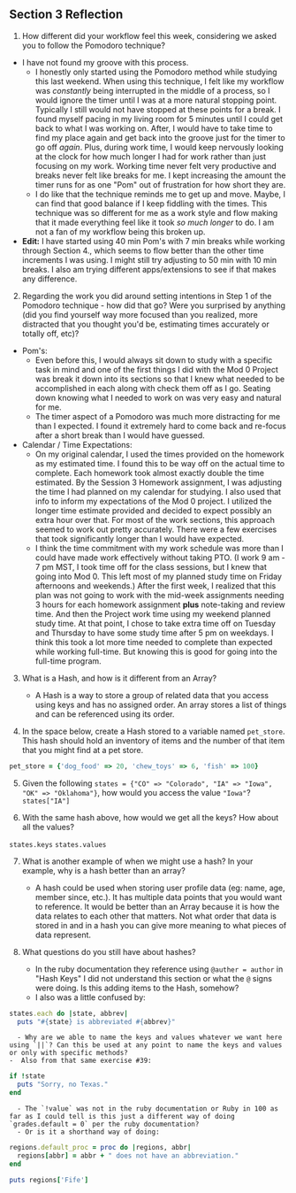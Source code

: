 ## Section 3 Reflection

1. How different did your workflow feel this week, considering we asked you to follow the Pomodoro technique?
  - I have not found my groove with this process.
    - I honestly only started using the Pomodoro method while studying this last weekend. When using this technique, I felt like my workflow was _constantly_ being interrupted in the middle of a process, so I would ignore the timer until I was at a more natural stopping point. Typically I still would not have stopped at these points for a break. I found myself pacing in my living room for 5 minutes until I could get back to what I was working on. After, I would have to take time to find my place again and get back into the groove just for the timer to go off _again_. Plus, during work time, I would keep nervously looking at the clock for how much longer I had for work rather than just focusing on my work. Working time never felt very productive and breaks never felt like breaks for me. I kept increasing the amount the timer runs for as one "Pom" out of frustration for how short they are.
    - I do like that the technique reminds me to get up and move. Maybe, I can find that good balance if I keep fiddling with the times. This technique was so different for me as a work style and flow making that it made everything feel like it took _so much longer_ to do. I am not a fan of my workflow being this broken up.
  - **Edit:**  I have started using 40 min Pom's with 7 min breaks while working through Section 4., which seems to flow better than the other time increments I was using. I might still try adjusting to 50 min with 10 min breaks. I also am trying different apps/extensions to see if that makes any difference.

2. Regarding the work you did around setting intentions in Step 1 of the Pomodoro technique - how did that go? Were you surprised by anything (did you find yourself way more focused than you realized, more distracted that you thought you'd be, estimating times accurately or totally off, etc)?
  - Pom's:
    - Even before this, I would always sit down to study with a specific task in mind and one of the first things I did with the Mod 0 Project was break it down into its sections so that I knew what needed to be accomplished in each along with check them off as I go. Seating down knowing what I needed to work on was very easy and natural for me.
    - The timer aspect of a Pomodoro was much more distracting for me than I expected. I found it extremely hard to come back and re-focus after a short break than I would have guessed.
  - Calendar / Time Expectations:
    - On my original calendar, I used the times provided on the homework as my estimated time. I found this to be way off on the actual time to complete. Each homework took almost exactly double the time estimated. By the Session 3 Homework assignment, I was adjusting the time I had planned on my calendar for studying. I also used that info to inform my expectations of the Mod 0 project. I utilized the longer time estimate provided and decided to expect possibly an extra hour over that. For most of the work sections, this approach seemed to work out pretty accurately. There were a few exercises that took significantly longer than I would have expected.
    - I think the time commitment with my work schedule was more than I could have made work effectively without taking PTO. (I work 9 am - 7 pm MST, I took time off for the class sessions, but I knew that going into Mod 0. This left most of my planned study time on Friday afternoons and weekends.) After the first week, I realized that this plan was not going to work with the mid-week assignments needing 3 hours for each homework assignment **plus** note-taking and review time.  And then the Project work time using my weekend planned study time. At that point, I chose to take extra time off on Tuesday and Thursday to have some study time after 5 pm on weekdays. I think this took a lot more time needed to complete than expected while working full-time. But knowing this is good for going into the full-time program.

3. What is a Hash, and how is it different from an Array?
    - A Hash is a way to store a group of related data that you access using keys and has no assigned order. An array stores a list of things and can be referenced using its order.

4. In the space below, create a Hash stored to a variable named `pet_store`.  This hash should hold an inventory of items and the number of that item that you might find at a pet store.

```Ruby
pet_store = {'dog_food' => 20, 'chew_toys' => 6, 'fish' => 100}
```

5. Given the following `states = {"CO" => "Colorado", "IA" => "Iowa", "OK" => "Oklahoma"}`, how would you access the value `"Iowa"`?
  `states["IA"]`

6. With the same hash above, how would we get all the keys?  How about all the values?

`states.keys`
`states.values`

7. What is another example of when we might use a hash?  In your example, why is a hash better than an array?
    - A hash could be used when storing user profile data (eg: name, age, member since, etc.). It has multiple data points that you would want to reference. It would be better than an Array because it is how the data relates to each other that matters. Not what order that data is stored in and in a hash you can give more meaning to what pieces of data represent.

8. What questions do you still have about hashes?
    - In the ruby documentation they reference using `@auther = author` in "Hash Keys" I did not understand this section or what the `@` signs were doing. Is this adding items to the Hash, somehow?
    - I also was a little confused by:
  ``` Ruby
  states.each do |state, abbrev|
    puts "#{state} is abbreviated #{abbrev}"
  ```
      - Why are we able to name the keys and values whatever we want here using `||`? Can this be used at any point to name the keys and values or only with specific methods?
    -  Also from that same exercise #39:
  ```Ruby
  if !state
    puts "Sorry, no Texas."
  end
  ```
      - The `!value` was not in the ruby documentation or Ruby in 100 as far as I could tell is this just a different way of doing `grades.default = 0` per the ruby documentation?
      - Or is it a shorthand way of doing:
  ```Ruby
  regions.default_proc = proc do |regions, abbr|
    regions[abbr] = abbr + " does not have an abbreviation."
  end

  puts regions['Fife']
  ```
